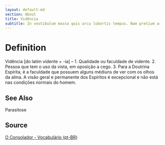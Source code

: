 ```yaml
---
layout: default-md
section: About
title: Vidência
subtitle: In vestibulum massa quis arcu lobortis tempus. Nam pretium arcu in odio vulputate luctus.
---
```


# Definition
Vidência [do latim vidente + -ia] – 1. Qualidade ou faculdade de vidente. 2. Pessoa que tem o uso da vista, em oposição a cego. 3. Para a Doutrina Espírita, é a faculdade que possuem alguns médiuns de ver com os olhos da alma. A visão geral e permanente dos Espíritos é excepcional e não está nas condições normais do homem.

## See Also
Parasitose

## Source
[O Consolador - Vocabulário (pt-BR)](http://www.oconsolador.com.br/linkfixo/vocabulario/principal.html)
